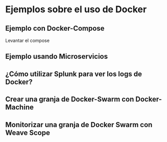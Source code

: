 Ejemplos sobre el uso de Docker
=========

Ejemplo con Docker-Compose
---------------

Levantar el compose



Ejemplo usando Microservicios
-----


¿Cómo utilizar Splunk para ver los logs de Docker?
-----

Crear una granja de Docker-Swarm con Docker-Machine
-----


Monitorizar una granja de Docker Swarm con Weave Scope 
-----
